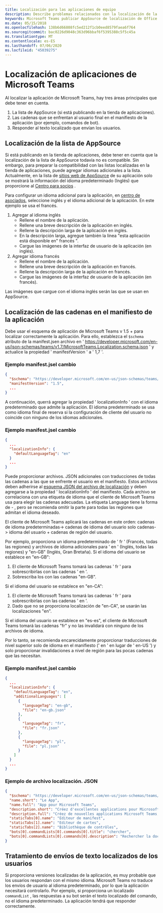 ```yaml
---
title: Localización para las aplicaciones de equipo
description: Describe problemas relacionados con la localización de la aplicación
keywords: Microsoft Teams publicar AppSource de localización de Office Publishing idioma
ms.date: 05/15/2018
ms.openlocfilehash: 138b6d66808fc5ed212f1cb0eed8579faea6f764
ms.sourcegitcommit: bac0226d9048c363d96bbaf6f5395388c5f5c45a
ms.translationtype: MT
ms.contentlocale: es-ES
ms.lasthandoff: 07/06/2020
ms.locfileid: "45039275"
---
```

# <a name="localization-for-microsoft-teams-apps"></a>Localización de aplicaciones de Microsoft Teams

Al localizar la aplicación de Microsoft Teams, hay tres áreas principales que debe tener en cuenta.

1. La lista de AppSource (si está publicando en la tienda de aplicaciones).
1. Las cadenas que se enfrentan al usuario final en el manifiesto de la aplicación (por ejemplo, comandos de bot).
1. Responder al texto localizado que envían los usuarios.

## <a name="localizing-your-appsource-listing"></a>Localización de la lista de AppSource

Si está publicando en la tienda de aplicaciones, debe tener en cuenta que la localización de la lista de AppSource todavía no es compatible. Sin embargo, para preparar la compatibilidad con las listas localizadas en la tienda de aplicaciones, puede agregar idiomas adicionales a la lista. Actualmente, en la lista de [sitios web de AppSource](https://appsource.microsoft.com/marketplace/apps?product=office%3Bteams&page=1) de su aplicación solo se mostrará la información del idioma predeterminado (Inglés) que proporcione al [Centro para socios](/dev/store/use-partner-center-to-submit-to-appsource) .

Para configurar un idioma adicional para la aplicación, en [centro de asociados](/dev/store/use-partner-center-to-submit-to-appsource), seleccione inglés y el idioma adicional de la aplicación. En este ejemplo se usa el francés.

1. Agregar al idioma inglés
    * Rellene el nombre de la aplicación.
    * Rellene una breve descripción de la aplicación en inglés.
    * Rellene la descripción larga de la aplicación en inglés.
    * En la descripción larga, agregue también la línea "esta aplicación está disponible en" francés ".
    * Cargue las imágenes de la interfaz de usuario de la aplicación (en inglés).
2. Agregar idioma francés
    * Rellene el nombre de la aplicación.
    * Rellene una breve descripción de la aplicación en francés.
    * Rellene la descripción larga de la aplicación en francés.
    * Cargue las imágenes de la interfaz de usuario de la aplicación (en francés).

Las imágenes que cargue con el idioma inglés serán las que se usan en AppSource.

## <a name="localizing-the-strings-in-your-app-manifest"></a>Localización de las cadenas en el manifiesto de la aplicación

Debe usar el esquema de aplicación de Microsoft Teams v 1.5 + para localizar correctamente la aplicación. Para ello, establezca el `$schema` atributo de la manifest.jsen archivo en ' https://developer.microsoft.com/en-us/json-schemas/teams/v1.7/MicrosoftTeams.Localization.schema.json ' y actualice la propiedad ' manifestVersion ' a ' 1,7 '.

### <a name="example-manifestjson-change"></a>Ejemplo manifest.jsel cambio

```json
{
  "$schema": "https://developer.microsoft.com/en-us/json-schemas/teams/v1.7/MicrosoftTeams.Localization.schema.json",
  "manifestVersion": "1.5",
  ...
}
```

A continuación, querrá agregar la propiedad ' localizationInfo ' con el idioma predeterminado que admite la aplicación. El idioma predeterminado se usa como idioma final de reserva si la configuración de cliente del usuario no coincide con ninguno de los idiomas adicionales.

### <a name="example-manifestjson-change"></a>Ejemplo manifest.jsel cambio

```json
{
  ...
  "localizationInfo": {
    "defaultLanguageTag": "en"
  }
  ...
}
```

Puede proporcionar archivos. JSON adicionales con traducciones de todas las cadenas a las que se enfrente el usuario en el manifiesto. Estos archivos deben adherirse al [esquema JSON del archivo de localización](../../resources/schema/localization-schema.md) y deben agregarse a la propiedad ' localizationInfo ' del manifiesto. Cada archivo se correlaciona con una etiqueta de idioma que el cliente de Microsoft Teams usa para elegir las cadenas adecuadas. La etiqueta Language tiene la forma de <language> - <region> , pero se recomienda omitir la <region> parte para todas las regiones que admitan el idioma deseado.

El cliente de Microsoft Teams aplicará las cadenas en este orden: cadenas de idioma predeterminadas-> cadenas de idioma del usuario solo cadenas-> idioma del usuario + cadenas de región del usuario.

Por ejemplo, proporciona un idioma predeterminado de ' fr ' (Francés, todas las regiones) y archivos de idioma adicionales para ' en ' (Inglés, todas las regiones) y "en-GB" (Inglés, Gran Bretaña). Si el idioma del usuario se establece en "en-GB":

1. El cliente de Microsoft Teams tomará las cadenas ' fr ' para sobrescribirlas con las cadenas ' en '.
2. Sobrescriba los con las cadenas "en-GB".

Si el idioma del usuario se establece en "en-CA": 

1. El cliente de Microsoft Teams tomará las cadenas ' fr ' para sobrescribirlas con las cadenas ' en '.
2. Dado que no se proporciona localización de "en-CA", se usarán las localizaciones "en".

Si el idioma del usuario se establece en "es-es", el cliente de Microsoft Teams tomará las cadenas "fr" y no las invalidará con ninguno de los archivos de idioma.

Por lo tanto, se recomienda encarecidamente proporcionar traducciones de nivel superior solo de idioma en el manifiesto (' en ' en lugar de ' en-US ') y solo proporcionar invalidaciones a nivel de región para las pocas cadenas que las necesitan.

### <a name="example-manifestjson-change"></a>Ejemplo manifest.jsel cambio

```json
{
  ...
  "localizationInfo": {
    "defaultLanguageTag": "en",
    "additionalLanguages": [
      {
        "languageTag": "en-gb",
        "file": "en-gb.json"
      },
      {
        "languageTag": "fr",
        "file": "fr.json"
      },
      {
        "languageTag": "pl",
        "file": "pl.json"
      }
    ]
  }
  ...
}
```

### <a name="example-localization-json-file"></a>Ejemplo de archivo localización. JSON

```json
{
  "$schema": "https://developer.microsoft.com/en-us/json-schemas/teams/v1.7/MicrosoftTeams.Localization.schema.json",
  "name.short": "Le App",
  "name.full": "App pour Microsoft Teams",
  "description.short": "Créez d'excellentes applications pour Microsoft Teams avec App.",
  "description.full": "Créez de nouvelles applications Microsoft Teams, concevez et prévisualisez des cartes bot, et explorez la documentation avec App.",
  "staticTabs[0].name": "Editeur de manifest",
  "staticTabs[1].name": "Editeur de cartes",
  "staticTabs[2].name": "Bibliothèque de contrôles",
  "bots[0].commandLists[0].commands[0].title": "chercher",
  "bots[0].commandLists[0].commands[0].description": "Rechercher la documentation Teams pertinente"
}
```

## <a name="handling-localized-text-submissions-from-your-users"></a>Tratamiento de envíos de texto localizados de los usuarios

Si proporciona versiones localizadas de la aplicación, es muy probable que los usuarios respondan con el mismo idioma. Microsoft Teams no traduce los envíos de usuario al idioma predeterminado, por lo que la aplicación necesitará controlarlo. Por ejemplo, si proporciona un localizado `commandList` , las respuestas a su bot serán el texto localizado del comando, no el idioma predeterminado. La aplicación tendrá que responder correctamente.
